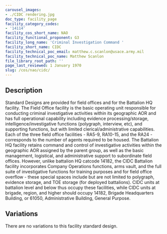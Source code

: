 ```yaml
---
carousel_images:
- ./CIDC rendering.jpg
doc_type: facility_page
facility_category_codes:
- '14114'
facility_cos_short_name: NAO
facility_functional_proponent: G3
facility_long_name: 'Criminal Investigation Command '
facility_short_name: CIDC
facility_technical_poc_email: matthew.c.scanlon@usace.army.mil
facility_technical_poc_name: Matthew Scanlon
file_library_root_path: ''
page_last_reviewed: 1 January 1970
slug: /cos/nao/cidc/
---
```




## Description

Standard Designs are provided for field offices and for the Battalion HQ facility. The Field Office facility is the basic operating unit responsible for conducting criminal investigative activities within its geographic AOR and has full operational capability including evidence processing/storage, intelligence/investigative functions (polygraph, interview, etc), and supporting functions, but with limited clerical/administrative capabilities. Each of the three field office facilities - RA5-9, RA10-15, and the RA24 - corresponds to the number of agents required to be housed. The Battalion HQ facility retains command and control of investigative activities within the geographic AOR assigned by the parent group, as well as the basic management, logistical, and administrative support to subordinate field offices. However, unlike battalion HQ catcode 14182, the CIDC Battalion facility incorporates Company Operations functions, arms vault, and the full suite of investigative functions for training purposes and for field office overflow - these special spaces include but are not limited to polygraph, evidence storage, and TOE storage (for deployed battalions). CIDC units at battalion level and below thus occupy these facilities, while CIDC units at brigade, region, and higher should occupy 14182, Brigade Headquarters Building, or 61050, Administrative Building, General Purpose.

## Variations

There are no variations to this facility standard design.